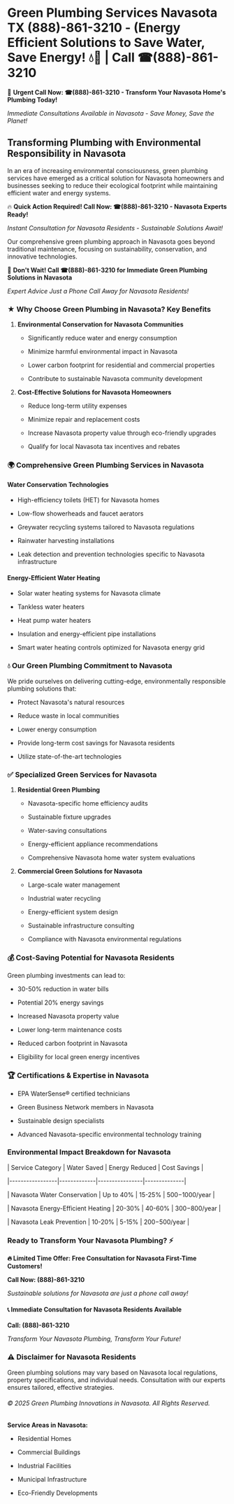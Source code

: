 # Green Plumbing Services Navasota TX (888)-861-3210 - (Energy Efficient Solutions to Save Water, Save Energy! 💧🌿 | Call ☎(888)-861-3210

🚨 **Urgent Call Now: ☎(888)-861-3210 - Transform Your Navasota Home's Plumbing Today!**
*Immediate Consultations Available in Navasota - Save Money, Save the Planet!*

## Transforming Plumbing with Environmental Responsibility in Navasota

In an era of increasing environmental consciousness, green plumbing services have emerged as a critical solution for Navasota homeowners and businesses seeking to reduce their ecological footprint while maintaining efficient water and energy systems. 

🔥 **Quick Action Required! Call Now: ☎(888)-861-3210 - Navasota Experts Ready!**
*Instant Consultation for Navasota Residents - Sustainable Solutions Await!*

Our comprehensive green plumbing approach in Navasota goes beyond traditional maintenance, focusing on sustainability, conservation, and innovative technologies.

🚨 **Don't Wait! Call ☎(888)-861-3210 for Immediate Green Plumbing Solutions in Navasota**
*Expert Advice Just a Phone Call Away for Navasota Residents!*

### ★ Why Choose Green Plumbing in Navasota? Key Benefits

1. **Environmental Conservation for Navasota Communities** 
   - Significantly reduce water and energy consumption
   - Minimize harmful environmental impact in Navasota
   - Lower carbon footprint for residential and commercial properties
   - Contribute to sustainable Navasota community development

2. **Cost-Effective Solutions for Navasota Homeowners** 
   - Reduce long-term utility expenses
   - Minimize repair and replacement costs
   - Increase Navasota property value through eco-friendly upgrades
   - Qualify for local Navasota tax incentives and rebates

### 🌍 Comprehensive Green Plumbing Services in Navasota

#### Water Conservation Technologies
- High-efficiency toilets (HET) for Navasota homes
- Low-flow showerheads and faucet aerators
- Greywater recycling systems tailored to Navasota regulations
- Rainwater harvesting installations
- Leak detection and prevention technologies specific to Navasota infrastructure

#### Energy-Efficient Water Heating
- Solar water heating systems for Navasota climate
- Tankless water heaters
- Heat pump water heaters
- Insulation and energy-efficient pipe installations
- Smart water heating controls optimized for Navasota energy grid

### 💧 Our Green Plumbing Commitment to Navasota

We pride ourselves on delivering cutting-edge, environmentally responsible plumbing solutions that:
- Protect Navasota's natural resources
- Reduce waste in local communities
- Lower energy consumption
- Provide long-term cost savings for Navasota residents
- Utilize state-of-the-art technologies

### ✅ Specialized Green Services for Navasota

1. **Residential Green Plumbing**
   - Navasota-specific home efficiency audits
   - Sustainable fixture upgrades
   - Water-saving consultations
   - Energy-efficient appliance recommendations
   - Comprehensive Navasota home water system evaluations

2. **Commercial Green Solutions for Navasota**
   - Large-scale water management
   - Industrial water recycling
   - Energy-efficient system design
   - Sustainable infrastructure consulting
   - Compliance with Navasota environmental regulations

### 💰 Cost-Saving Potential for Navasota Residents

Green plumbing investments can lead to:
- 30-50% reduction in water bills
- Potential 20% energy savings
- Increased Navasota property value
- Lower long-term maintenance costs
- Reduced carbon footprint in Navasota
- Eligibility for local green energy incentives

### 🏆 Certifications & Expertise in Navasota

- EPA WaterSense® certified technicians
- Green Business Network members in Navasota
- Sustainable design specialists
- Advanced Navasota-specific environmental technology training

### Environmental Impact Breakdown for Navasota

| Service Category | Water Saved | Energy Reduced | Cost Savings |
|-----------------|-------------|----------------|--------------|
| Navasota Water Conservation | Up to 40% | 15-25% | $500-$1000/year |
| Navasota Energy-Efficient Heating | 20-30% | 40-60% | $300-$800/year |
| Navasota Leak Prevention | 10-20% | 5-15% | $200-$500/year |

### Ready to Transform Your Navasota Plumbing? ⚡

**🔥 Limited Time Offer: Free Consultation for Navasota First-Time Customers!**

**Call Now: (888)-861-3210**
*Sustainable solutions for Navasota are just a phone call away!*

#### 📞 Immediate Consultation for Navasota Residents Available

**Call: (888)-861-3210**
*Transform Your Navasota Plumbing, Transform Your Future!*

### ⚠️ Disclaimer for Navasota Residents

Green plumbing solutions may vary based on Navasota local regulations, property specifications, and individual needs. Consultation with our experts ensures tailored, effective strategies.

###### © 2025 Green Plumbing Innovations in Navasota. All Rights Reserved.

**Service Areas in Navasota:** 
- Residential Homes
- Commercial Buildings
- Industrial Facilities
- Municipal Infrastructure
- Eco-Friendly Developments